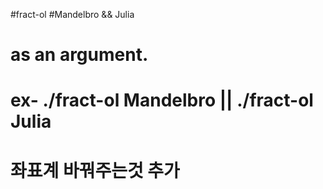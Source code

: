 #fract-ol
#Mandelbro && Julia
# as an argument.
# ex- ./fract-ol Mandelbro || ./fract-ol Julia
# 좌표계 바꿔주는것 추가
